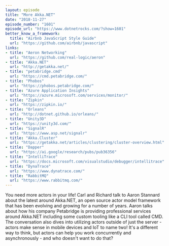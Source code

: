 ```yaml
---
layout: episode
title: "More Akka.NET"
date: "2018-11-27"
episode_number: "1601"
episode_url: "https://www.dotnetrocks.com/?show=1601"
better_know_a_framework:
  title: "Airbnb JavaScript Style Guide"
  url: "https://github.com/airbnb/javascript"
links:
- title: "Aeron Networking"
  url: "https://github.com/real-logic/aeron"
- title: "Akka.NET"
  url: "http://getakka.net/"
- title: "petabridge.cmd"
  url: "https://cmd.petabridge.com/"
- title: "Phobos"
  url: "https://phobos.petabridge.com/"
- title: "Azure Application Insights"
  url: "https://azure.microsoft.com/services/monitor/"
- title: "Zipkin"
  url: "https://zipkin.io/"
- title: "Orleans"
  url: "http://dotnet.github.io/orleans/"
- title: "Unity3D"
  url: "https://unity3d.com/"
- title: "SignalR"
  url: "https://www.asp.net/signalr"
- title: "Akka.Cluster"
  url: "https://getakka.net/articles/clustering/cluster-overview.html"
- title: "Dapper"
  url: "https://ai.google/research/pubs/pub36356"
- title: "IntelliTrace"
  url: "https://docs.microsoft.com/visualstudio/debugger/intellitrace"
- title: "DynaTrace"
  url: "https://www.dynatrace.com/"
- title: "RabbitMQ"
  url: "https://www.rabbitmq.com/"
---
```


You need more actors in your life! Carl and Richard talk to Aaron Stannard about the latest around Akka.NET, an open source actor model framework that has been evolving and growing for a number of years. Aaron talks about how his company Petabridge is providing professional services around Akka.NET including some custom tooling like a CLI tool called CMD. The conversation also dives into utilizing actors outside of just the server - actors make sense in mobile devices and IoT to name two! It's a different way to think, but actors can help you work concurrently and asynchronously - and who doesn't want to do that?
